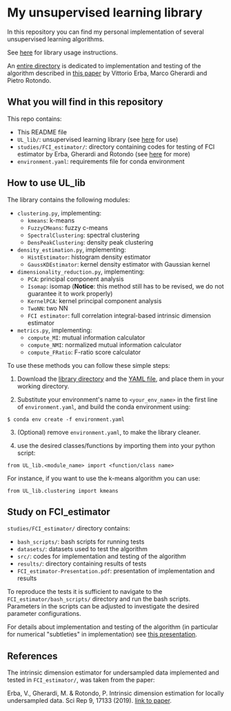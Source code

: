 # My unsupervised learning library

In this repository you can find my personal implementation of several unsupervised
learning algorithms.

See [here](#ref1) for library usage instructions.

An [entire directory](FCI_estimator) is dedicated to implementation and testing of
the algorithm described in [this paper][link1] by Vittorio Erba, Marco Gherardi and
Pietro Rotondo.


## What you will find in this repository

This repo contains:
- This README file
- `UL_lib/`: unsupervised learning library (see [here](#ref1) for use)
- `studies/FCI_estimator/`: directory containing codes for testing of FCI estimator by
Erba, Gherardi and Rotondo (see [here](#ref2) for more)
- `environment.yaml`: requirements file for conda environment


<a name="ref1">
</a>

## How to use UL\_lib

The library contains the following modules:
- `clustering.py`, implementing:
  - `kmeans`: k-means
  - `FuzzyCMeans`: fuzzy c-means
  - `SpectralClustering`: spectral clustering
  - `DensPeakClustering`: density peak clustering
- `density_estimation.py`, implementing:
  - `HistEstimator`: histogram density estimator
  - `GaussKDEstimator`: kernel density estimator with Gaussian kernel
- `dimensionality_reduction.py`, implementing:
  - `PCA`: principal component analysis
  - `Isomap`: isomap (**Notice**: this method still has to be revised,
    we do not guarantee it to work properly)
  - `KernelPCA`: kernel principal component analysis
  - `TwoNN`: two NN
  - `FCI estimator`: full correlation integral-based intrinsic dimension estimator
- `metrics.py`, implementing:
  - `compute_MI`: mutual information calculator
  - `compute_NMI`: normalized mutual information calculator
  - `compute_FRatio`: F-ratio score calculator

To use these methods you can follow these simple steps:

1. Download the [library directory](UL_lib) and the [YAML file](environment.yaml), and
place them in your working directory.

2. Substitute your environment's name to `<your_env_name>` in the first
line of `environment.yaml`, and build the conda environment using:

````
$ conda env create -f environment.yaml
````

3. (Optional) remove `environment.yaml`, to make the library cleaner.

4. use the desired classes/functions by importing them into your python script:

````
from UL_lib.<module_name> import <function/class name>
````

For instance, if you want to use the k-means algorithm you can use:

````
from UL_lib.clustering import kmeans
````


<a name="ref2">
</a>

## Study on FCI\_estimator

`studies/FCI_estimator/` directory contains:
- `bash_scripts/`: bash scripts for running tests
- `datasets/`: datasets used to test the algorithm
- `src/`: codes for implementation and testing of the algorithm
- `results/`: directory containing results of tests
- `FCI_estimator-Presentation.pdf`: presentation of implementation and results

To reproduce the tests it is sufficient to navigate to the `FCI_estimator/bash_scripts/`
directory and run the bash scripts. Parameters in the scripts can be adjusted to
investigate the desired parameter configurations.

For details about implementation and testing of the algorithm (in particular for numerical
"subtleties" in implementation) see [this presentation](studies/FCI_estimator/FCI_estimator-Presentation.pdf).


## References

The intrinsic dimension estimator for undersampled data implemented and tested in
`FCI_estimator/`, was taken from the paper:

Erba, V., Gherardi, M. & Rotondo, P. Intrinsic dimension estimation for locally undersampled
data. Sci Rep 9, 17133 (2019). [link to paper][link1].






[link1]: https://www.nature.com/articles/s41598-019-53549-9
